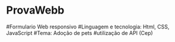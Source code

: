 # ProvaWebb
#Formulario Web responsivo
#Linguagem e tecnologia: Html, CSS, JavaScript
#Tema: Adoção de pets
#utilização de API (Cep)
